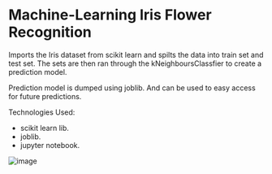# Machine-Learning Iris Flower Recognition

Imports the Iris dataset from scikit learn and spilts the data into train set and test set. The sets are then ran through the kNeighboursClassfier to create a prediction model. 

Prediction model is dumped using joblib. And can be used to easy access for future predictions. 

Technologies Used:
  * scikit learn lib.
  * joblib. 
  * jupyter notebook. 


![image](https://user-images.githubusercontent.com/89990638/159824863-e73e1236-7f9b-44e8-8e9e-f5a0601b1d36.png)

